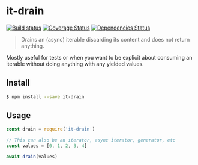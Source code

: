# it-drain

[![Build status](https://travis-ci.org/achingbrain/it.svg?branch=master)](https://travis-ci.org/achingbrain/it?branch=master) [![Coverage Status](https://coveralls.io/repos/github/achingbrain/it/badge.svg?branch=master)](https://coveralls.io/github/achingbrain/it?branch=master) [![Dependencies Status](https://david-dm.org/achingbrain/it/status.svg?path=packages/it-drain)](https://david-dm.org/achingbrain/it?path=packages/it-drain)

> Drains an (async) iterable discarding its content and does not return anything.

Mostly useful for tests or when you want to be explicit about consuming an iterable without doing anything with any yielded values.

## Install

```sh
$ npm install --save it-drain
```

## Usage

```javascript
const drain = require('it-drain')

// This can also be an iterator, async iterator, generator, etc
const values = [0, 1, 2, 3, 4]

await drain(values)
```
